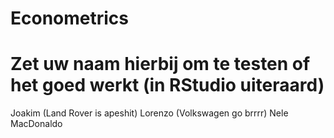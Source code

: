 # Econometrics
# Zet uw naam hierbij om te testen of het goed werkt (in RStudio uiteraard)
Joakim (Land Rover is apeshit)
Lorenzo (Volkswagen go brrrr)
Nele 
MacDonaldo

